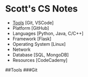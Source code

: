 # Scott's CS Notes

- [Tools](##Tools) [Git, VSCode]
- Platform [GitHub]
- Languages [Python, Java, C/C++]
- Framework [Flask]
- Operating System [Linux]
- Network
- Database [SQL, MongoDB]
- Resources [CodeCademy]


##Tools
###Git